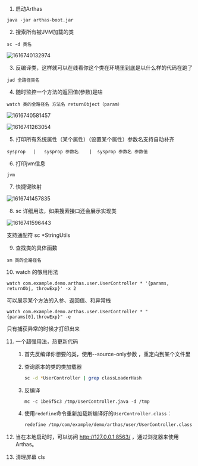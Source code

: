 1. 启动Arthas

```shell
java -jar arthas-boot.jar
```

2. 搜索所有被JVM加载的类

```shell
sc -d 类名
```

![1616740132974](C:\Users\H30008~1\AppData\Local\Temp\1616740132974.png)

3. 反编译类，这样就可以在线看你这个类在环境里到底是以什么样的代码在跑了

```
jad 全路径类名
```

4. 随时监控一个方法的返回值(参数)是啥

```shell
watch 类的全路径名 方法名 returnObject（param）
```

![1616740581457](C:\Users\H30008~1\AppData\Local\Temp\1616740581457.png)

![1616741263054](C:\Users\H30008~1\AppData\Local\Temp\1616741263054.png)

5. 打印所有系统属性（某个属性）（设置某个属性）参数名支持自动补齐

```
sysprop   |   sysprop 参数名    |  sysprop 参数名 参数值
```

6. 打印jvm信息

```
jvm
```

7. 快捷键映射

![1616741457835](C:\Users\H30008~1\AppData\Local\Temp\1616741457835.png)

8. sc 详细用法，如果搜索接口还会展示实现类

![1616741596443](C:\Users\H30008~1\AppData\Local\Temp\1616741596443.png)

支持通配符   sc *StringUtils

9. 查找类的具体函数

```
sm 类的全路径名 
```

10. watch 的够用用法

```
watch com.example.demo.arthas.user.UserController * '{params, returnObj, throwExp}' -x 2
```

可以展示某个方法的入参、返回值、和异常栈

```
watch com.example.demo.arthas.user.UserController * "{params[0],throwExp}" -e
```

只有捕获异常的时候才打印出来



11. 一个超强用法，热更新代码

    1. 首先反编译你想要的类，使用--source-only参数 ，重定向到某个文件里

    2. 查询原本的类的类加载器

       ```bash
       sc -d *UserController | grep classLoaderHash
       ```

    3. 反编译

       ```console
       mc -c 1be6f5c3 /tmp/UserController.java -d /tmp
       ```

    4. 使用`redefine`命令重新加载新编译好的`UserController.class`：

       ```bash
       redefine /tmp/com/example/demo/arthas/user/UserController.class
       ```



12. 当在本地启动时，可以访问 http://127.0.0.1:8563/ ，通过浏览器来使用Arthas。
13. 清理屏幕 cls